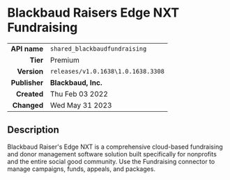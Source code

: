 # Blackbaud Raisers Edge NXT Fundraising
| | |
|-:|-|
|**API name**|`shared_blackbaudfundraising`|
|**Tier**|Premium|
|**Version**|`releases/v1.0.1638\1.0.1638.3308`|
|**Publisher**|**Blackbaud, Inc.**|
|**Created**|Thu Feb 03 2022|
|**Changed**|Wed May 31 2023|

## Description
Blackbaud Raiser's Edge NXT is a comprehensive cloud-based fundraising and donor management software solution built specifically for nonprofits and the entire social good community. Use the Fundraising connector to manage campaigns, funds, appeals, and packages.
